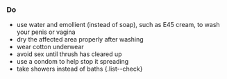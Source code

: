 ### Do
- use water and emollient (instead of soap), such as E45 cream, to wash your
  penis or vagina
- dry the affected area properly after washing
- wear cotton underwear
- avoid sex until thrush has cleared up
- use a condom  to help stop it spreading
- take showers instead of baths
{.list--check}
